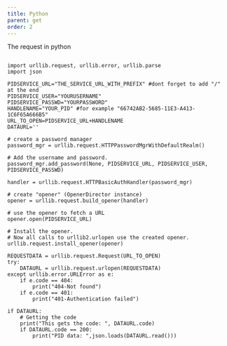```yaml
---
title: Python
parent: get
order: 2
---
```


The request in python

<pre><code class="language-python">
import urllib.request, urllib.error, urllib.parse
import json

PIDSERVICE_URL="THE_SERVICE_URL_WITH_PREFIX" #dont forget to add "/" at the end
PIDSERVICE_USER="YOURUSERNAME"
PIDSERVICE_PASSWD="YOURPASSWORD"
HANDLENAME="YOUR_PID" #for example "66742AB2-5685-11E3-A413-1C6F65A666B5"
URL_TO_OPEN=PIDSERVICE_URL+HANDLENAME
DATAURL=''

# create a password manager
password_mgr = urllib.request.HTTPPasswordMgrWithDefaultRealm()

# Add the username and password.
password_mgr.add_password(None, PIDSERVICE_URL, PIDSERVICE_USER, PIDSERVICE_PASSWD)

handler = urllib.request.HTTPBasicAuthHandler(password_mgr)

# create "opener" (OpenerDirector instance)
opener = urllib.request.build_opener(handler)

# use the opener to fetch a URL
opener.open(PIDSERVICE_URL)

# Install the opener.
# Now all calls to urllib2.urlopen use the created opener.
urllib.request.install_opener(opener)

REQUESTDATA = urllib.request.Request(URL_TO_OPEN)
try:
    DATAURL = urllib.request.urlopen(REQUESTDATA)
except urllib.error.URLError as e:
    if e.code == 404:
        print("404-Not found")
    if e.code == 401:
        print("401-Authentication failed")

if DATAURL:
    # Getting the code
    print("This gets the code: ", DATAURL.code)
    if DATAURL.code == 200:
        print("PID data: ",json.loads(DATAURL.read()))
 
</code></pre>

